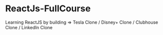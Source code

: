 # ReactJs-FullCourse
Learning ReactJS by  building => Tesla Clone / Disney+ Clone / Clubhouse Clone / LinkedIn Clone
